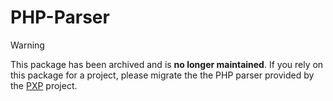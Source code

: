 # PHP-Parser

> [!WARNING]
> This package has been archived and is **no longer maintained**. If you rely on this package for a project, please migrate the the PHP parser provided by the [PXP](https://github.com/pxp-lang/pxp) project.

